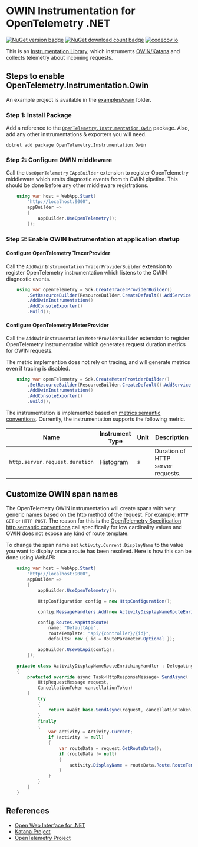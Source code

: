 # OWIN Instrumentation for OpenTelemetry .NET

[![NuGet version badge](https://img.shields.io/nuget/v/OpenTelemetry.Instrumentation.Owin)](https://www.nuget.org/packages/OpenTelemetry.Instrumentation.Owin)
[![NuGet download count badge](https://img.shields.io/nuget/dt/OpenTelemetry.Instrumentation.Owin)](https://www.nuget.org/packages/OpenTelemetry.Instrumentation.Owin)
[![codecov.io](https://codecov.io/gh/open-telemetry/opentelemetry-dotnet-contrib/branch/main/graphs/badge.svg?flag=unittests-Instrumentation.Owin)](https://app.codecov.io/gh/open-telemetry/opentelemetry-dotnet-contrib?flags[0]=unittests-Instrumentation.Owin)

This is an [Instrumentation
Library](https://github.com/open-telemetry/opentelemetry-specification/blob/master/specification/glossary.md#instrumentation-library),
which instruments [OWIN/Katana](https://github.com/aspnet/AspNetKatana/) and
collects telemetry about incoming requests.

## Steps to enable OpenTelemetry.Instrumentation.Owin

An example project is available in the
[examples/owin](../../examples/owin/) folder.

### Step 1: Install Package

Add a reference to the
[`OpenTelemetry.Instrumentation.Owin`](https://www.nuget.org/packages/OpenTelemetry.Instrumentation.Owin)
package. Also, add any other instrumentations & exporters you will need.

```shell
dotnet add package OpenTelemetry.Instrumentation.Owin
```

### Step 2: Configure OWIN middleware

Call the `UseOpenTelemetry` `IAppBuilder` extension to register OpenTelemetry
middleware which emits diagnostic events from th OWIN pipeline. This should be
done before any other middleware registrations.

```csharp
    using var host = WebApp.Start(
        "http://localhost:9000",
        appBuilder =>
        {
            appBuilder.UseOpenTelemetry();
        });
```

### Step 3: Enable OWIN Instrumentation at application startup

#### Configure OpenTelemetry TracerProvider

Call the `AddOwinInstrumentation` `TracerProviderBuilder` extension to register
OpenTelemetry instrumentation which listens to the OWIN diagnostic events.

```csharp
    using var openTelemetry = Sdk.CreateTracerProviderBuilder()
        .SetResourceBuilder(ResourceBuilder.CreateDefault().AddService("Owin-Example"))
        .AddOwinInstrumentation()
        .AddConsoleExporter()
        .Build();
```

#### Configure OpenTelemetry MeterProvider

Call the `AddOwinInstrumentation` `MeterProviderBuilder` extension to register
OpenTelemetry instrumentation which generates request duration metrics for OWIN requests.

The metric implemention does not rely on tracing, and will generate metrics
even if tracing is disabled.

```csharp
    using var openTelemetry = Sdk.CreateMeterProviderBuilder()
        .SetResourceBuilder(ResourceBuilder.CreateDefault().AddService("Owin-Example"))
        .AddOwinInstrumentation()
        .AddConsoleExporter()
        .Build();
```

The instrumentation is implemented based on [metrics semantic
conventions](https://github.com/open-telemetry/opentelemetry-specification/blob/main/specification/metrics/semantic_conventions/http-metrics.md#metric-httpserverduration).
Currently, the instrumentation supports the following metric.

| Name  | Instrument Type | Unit | Description |
|-------|-----------------|------|-------------|
| `http.server.request.duration` | Histogram | `s` | Duration of HTTP server requests. |

## Customize OWIN span names

The OpenTelemetry OWIN instrumentation will create spans with very generic names
based on the http method of the request. For example: `HTTP GET` or `HTTP POST`.
The reason for this is the [OpenTelemetry Specification http semantic
conventions](https://github.com/open-telemetry/opentelemetry-specification/blob/main/specification/trace/semantic_conventions/http.md#name)
call specifically for low cardinality values and OWIN does not expose any kind
of route template.

To change the span name set `Activity.Current.DisplayName` to the value you want
to display once a route has been resolved. Here is how this can be done using WebAPI:

```csharp
    using var host = WebApp.Start(
        "http://localhost:9000",
        appBuilder =>
        {
            appBuilder.UseOpenTelemetry();

            HttpConfiguration config = new HttpConfiguration();

            config.MessageHandlers.Add(new ActivityDisplayNameRouteEnrichingHandler());

            config.Routes.MapHttpRoute(
                name: "DefaultApi",
                routeTemplate: "api/{controller}/{id}",
                defaults: new { id = RouteParameter.Optional });

            appBuilder.UseWebApi(config);
        });

    private class ActivityDisplayNameRouteEnrichingHandler : DelegatingHandler
    {
        protected override async Task<HttpResponseMessage> SendAsync(
            HttpRequestMessage request,
            CancellationToken cancellationToken)
        {
            try
            {
                return await base.SendAsync(request, cancellationToken).ConfigureAwait(false);
            }
            finally
            {
                var activity = Activity.Current;
                if (activity != null)
                {
                    var routeData = request.GetRouteData();
                    if (routeData != null)
                    {
                        activity.DisplayName = routeData.Route.RouteTemplate;
                    }
                }
            }
        }
    }
```

## References

* [Open Web Interface for .NET](http://owin.org/)
* [Katana Project](https://github.com/aspnet/AspNetKatana/)
* [OpenTelemetry Project](https://opentelemetry.io/)
